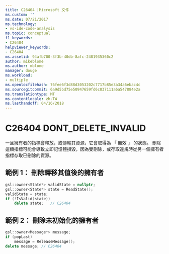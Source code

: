 ```yaml
---
title: C26404 |Microsoft 文件
ms.custom: ''
ms.date: 07/21/2017
ms.technology:
- vs-ide-code-analysis
ms.topic: conceptual
f1_keywords:
- C26404
helpviewer_keywords:
- C26404
ms.assetid: 94afb700-3f3b-40db-8afc-2481935360c2
author: mikeblome
ms.author: mblome
manager: douge
ms.workload:
- multiple
ms.openlocfilehash: 76fee6f3d88d3053202c7717b85e3a34a6ebac4c
ms.sourcegitcommit: 6a9d5bd75e50947659fd6c837111a6a547884e2a
ms.translationtype: MT
ms.contentlocale: zh-TW
ms.lasthandoff: 04/16/2018
---
```

# <a name="c26404--dontdeleteinvalid"></a>C26404 DONT_DELETE_INVALID
一旦擁有者的指標會釋放，或傳輸其資源，它會取得為 「 無效 」 的狀態。 刪除這類指標可能會導致立即記憶體損毀，因為雙刪除，或存取違規時從另一個擁有者指標存取已刪除的資源。

## <a name="example-1-deleting-an-owner-after-transferring-its-value"></a>範例 1： 刪除轉移其值後的擁有者
```cpp
gsl::owner<State*> validState = nullptr;
gsl::owner<State*> state = ReadState();
validState = state;
if (!IsValid(state))
    delete state;   // C26404
```

## <a name="example-2-deleting-an-uninitialized-owner"></a>範例 2： 刪除未初始化的擁有者
```cpp
gsl::owner<Message*> message;
if (popLast)
    message = ReleaseMessage();
delete message; // C26404
```